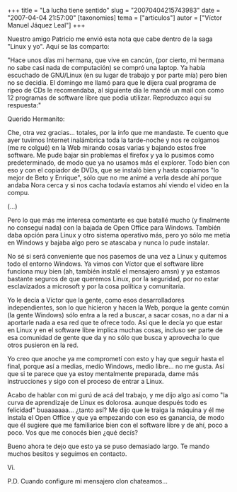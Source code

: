 +++
title = "La lucha tiene sentido"
slug = "20070404215743983"
date = "2007-04-04 21:57:00"
[taxonomies]
tema = ["articulos"]
autor = ["Víctor Manuel Jáquez Leal"]
+++

Nuestro amigo Patricio me envió esta nota que cabe dentro de la saga
"Linux y yo". Aquí se las comparto:

"Hace unos días mi hermana, que vive en cancún, (por cierto, mi hermana
no sabe casi nada de computación) se compró una laptop. Ya había
escuchado de GNU/Linux (en su lugar de trabajo y por parte mía) pero
bien no se decidía. El domingo me llamó para que le dijera cual programa
de ripeo de CDs le recomendaba, al siguiente día le mandé un mail con
como 12 programas de software libre que podía utilizar. Reproduzco aquí
su respuesta:"

<!-- more -->
Querido Hermanito:

Che, otra vez gracias… totales, por la info que me mandaste. Te cuento
que ayer tuvimos Internet inalámbrica toda la tarde-noche y nos re
colgamos (me re colgué) en la Web mirando cosas varias y bajando estos
free software. Me pude bajar sin problemas el firefox y ya lo pusimos
como predeterminado, de modo que ya no usamos más el explorer. Todo bien
con eso y con el copiador de DVDs, que se instaló bien y hasta copiamos
"lo mejor de Beto y Enrique", sólo que no me animé a verla desde ahí
porque andaba Nora cerca y si nos cacha todavía estamos ahí viendo el
video en la compu.

(…)

Pero lo que más me interesa comentarte es que batallé mucho (y
finalmente no conseguí nada) con la bajada de Open Office para Windows.
También daba opción para Linux y otro sistema operativo más, pero yo
sólo me metía en Windows y bajaba algo pero se atascaba y nunca lo pude
instalar.

No sé si será conveniente que nos pasemos de una vez a Linux y quitemos
todo el entorno Windows. Ya vimos con Víctor que el software libre
funciona muy bien (ah, también instalé el mensajero amsn) y ya estamos
bastante seguros de que queremos Linux, por la seguridad, por no estar
esclavizados a microsoft y por la cosa política y comunitaria.

Yo le decía a Víctor que la gente, como esos desarrolladores
independientes, son lo que hicieron y hacen la Web, porque la gente
común (la gente Windows) sólo entra a la red a buscar, a sacar cosas, no
a dar ni a aportarle nada a esa red que te ofrece todo. Así que le decía
yo que estar en Linux y en el software libre implica muchas cosas,
incluso ser parte de esa comunidad de gente que da y no sólo que busca y
aprovecha lo que otros pusieron en la red.

Yo creo que anoche ya me comprometí con esto y hay que seguir hasta el
final, porque así a medias, medio Windows, medio libre… no me gusta. Así
que si te parece que ya estoy mentalmente preparada, dame más
instrucciones y sigo con el proceso de entrar a Linux.

Acabo de hablar con mi gurú de acá del trabajo, y me dijo algo así como
"la curva de aprendizaje de Linux es dolorosa. aunque después todo es
felicidad" buaaaaaaa… ¿tanto así? Me dijo que le traiga la máquina y él
me instala el Open Office y que ya empezando con eso es ganancia, de
modo que él sugiere que me familiarice bien con el software libre y de
ahí, poco a poco. Vos que me conocés bien ¿qué decís?

Bueno ahora te dejo que esto ya se puso demasiado largo. Te mando muchos
besitos y seguimos en contacto.

Vi.

P.D. Cuando configure mi mensajero clon chateamos…

